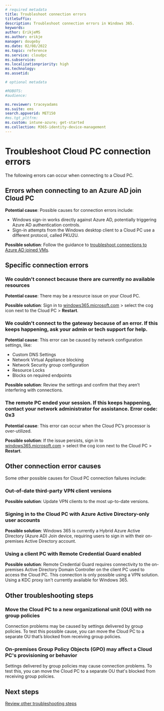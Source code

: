 ```yaml
---
# required metadata
title: Troubleshoot connection errors
titleSuffix:
description: Troubleshoot connection errors in Windows 365.
keywords:
author: ErikjeMS  
ms.author: erikje
manager: dougeby
ms.date: 02/08/2022
ms.topic: reference
ms.service: cloudpc
ms.subservice:
ms.localizationpriority: high
ms.technology:
ms.assetid: 

# optional metadata

#ROBOTS:
#audience:

ms.reviewer: traceyadams
ms.suite: ems
search.appverid: MET150
#ms.tgt_pltfrm:
ms.custom: intune-azure; get-started
ms.collection: M365-identity-device-management
---
```


# Troubleshoot Cloud PC connection errors

The following errors can occur when connecting to a Cloud PC.

## Errors when connecting to an Azure AD join Cloud PC

**Potential cause**: Possible causes for connection errors include:

- Windows sign-in works directly against Azure AD, potentially triggering Azure AD authentication controls.
- Sign-in attempts from the Windows desktop client to a Cloud PC use a different protocol, called PKU2U.

**Possible solution**: Follow the guidance to [troubleshoot connections to Azure AD joined VMs](/azure/virtual-desktop/troubleshoot-azure-ad-connections?context=/windows-365/context/pr-context).

## Specific connection errors

### We couldn't connect because there are currently no available resources

**Potential cause**: There may be a resource issue on your Cloud PC.

**Possible solution**: Sign in to [windows365.microsoft.com](https://windows365.microsoft.com) > select the cog icon next to the Cloud PC > **Restart**.

### We couldn't connect to the gateway because of an error. If this keeps happening, ask your admin or tech support for help.

**Potential cause**: This error can be caused by network configuration settings, like:

- Custom DNS Settings
- Network Virtual Appliance blocking
- Network Security group configuration
- Resource Locks
- Blocks on required endpoints

**Possible solution**: Review the settings and confirm that they aren’t interfering with connections.

### The remote PC ended your session. If this keeps happening, contact your network administrator for assistance. Error code: 0x3

**Potential cause**: This error can occur when the Cloud PC’s processor is over-utilized.

**Possible solution**: If the issue persists, sign in to [windows365.microsoft.com](https://windows365.microsoft.com) > select the cog icon next to the Cloud PC > **Restart**.

## Other connection error causes

Some other possible causes for Cloud PC connection failures include:

### Out-of-date third-party VPN client versions

**Possible solution**: Update VPN clients to the most up-to-date versions.

### Signing in to the Cloud PC with Azure Active Directory-only user accounts

**Possible solution**: Windows 365 is currently a Hybrid Azure Active Directory (Azure AD) Join device, requiring users to sign in with their on-premises Active Directory account.

### Using a client PC with Remote Credential Guard enabled

**Possible solution**: Remote Credential Guard requires connectivity to the on-premises Active Directory Domain Controller on the client PC used to access the Cloud PC. This connection is only possible using a VPN solution. Using a KDC proxy isn't currently available for Windows 365.

## Other troubleshooting steps

### Move the Cloud PC to a new organizational unit (OU) with no group policies

Connection problems may be caused by settings delivered by group policies. To test this possible cause, you can move the Cloud PC to a separate OU that’s blocked from receiving group policies.

### On-premises Group Policy Objects (GPO) may affect a Cloud PC's provisioning or behavior

Settings delivered by group policies may cause connection problems. To test this, you can move the Cloud PC to a separate OU that's blocked from receiving group policies.

## Next steps

[Review other troubleshooting steps](troubleshooting.md)
